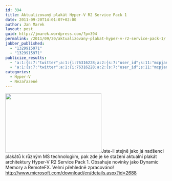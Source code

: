 ```yaml
---
id: 394
title: Aktualizovaný plakát Hyper-V R2 Service Pack 1
date: 2011-09-20T14:01:07+02:00
author: Jan Marek
layout: post
guid: http://jmarek.wordpress.com/?p=394
permalink: /2011/09/20/aktualizovany-plakat-hyper-v-r2-service-pack-1/
jabber_published:
  - "1329915971"
  - "1329915971"
publicize_results:
  - 'a:1:{s:7:"twitter";a:1:{i:76316228;a:2:{s:7:"user_id";s:11:"mcpjanmarek";s:7:"post_id";s:18:"172306191488270337";}}}'
  - 'a:1:{s:7:"twitter";a:1:{i:76316228;a:2:{s:7:"user_id";s:11:"mcpjanmarek";s:7:"post_id";s:18:"172306191488270337";}}}'
categories:
  - Hyper-V
  - Nezařazené
---
```

<a href="http://www.microsoft.com/download/en/details.aspx?id=2688" target="_blank"><img class="alignleft  wp-image-395" title="hypervr2sp1posterthumb" src="http://janmarek.eu/wp-content/uploads/2012/02/hypervr2sp1poster.png?w=300" alt="" width="300" height="185" /></a>Jste-li stejně jako já nadšenci plakátů k různým MS technologiím, pak zde je ke stažení aktuální plakát architektury Hyper-V R2 Service Pack 1. Obsahuje novinky jako Dynamic Memory a RemoteFX. Velmi přehledně zpracováno! <http://www.microsoft.com/download/en/details.aspx?id=2688>